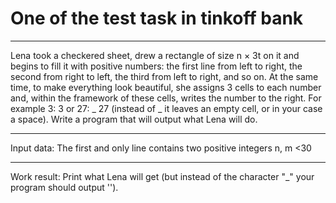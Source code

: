 # One of the test task in tinkoff bank

------------

Lena took a checkered sheet, drew a rectangle of size n × 3t on it and begins to fill it with positive numbers: the first line from left to right, the second from right to left, the third from left to right, and so on. At the same time, to make everything look beautiful, she assigns 3 cells to each number and, within the framework of these cells, writes the number to the right. For example 3: 3 or 27: _ 27 (instead of _ it leaves an empty cell, or in your case a space). Write a program that will output what Lena will do.

------------

Input data: The first and only line contains two positive integers n, m <30

------------

Work result: Print what Lena will get (but instead of the character "_" your program should output '').
